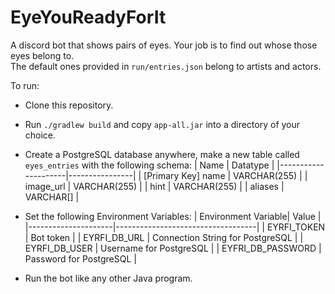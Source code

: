 # EyeYouReadyForIt

A discord bot that shows pairs of eyes. Your job is to find out whose those eyes belong to.  
The default ones provided in `run/entries.json` belong to artists and actors.

To run:

- Clone this repository.
- Run `./gradlew build` and copy `app-all.jar` into a directory of your choice.
- Create a PostgreSQL database anywhere, make a new table called `eyes_entries` with the following schema:
  | Name                | Datatype       | 
  |---------------------|----------------|
  | [Primary Key] name  | VARCHAR(255)   |
  | image_url           | VARCHAR(255)   |
  | hint                | VARCHAR(255)   |
  | aliases             | VARCHAR[]      |

- Set the following Environment Variables:
  | Environment Variable| Value                             |
  |---------------------|-----------------------------------| 
  | EYRFI_TOKEN         | Bot token                         |
  | EYRFI_DB_URL        | Connection String for PostgreSQL  | 
  | EYRFI_DB_USER       | Username for PostgreSQL           | 
  | EYFRI_DB_PASSWORD   | Password for PostgreSQL           |

- Run the bot like any other Java program.
